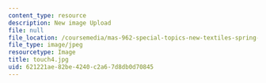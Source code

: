 ```yaml
---
content_type: resource
description: New image Upload
file: null
file_location: /coursemedia/mas-962-special-topics-new-textiles-spring-2010/621221ae82be4240c2a67d8db0d70845_touch4.jpg
file_type: image/jpeg
resourcetype: Image
title: touch4.jpg
uid: 621221ae-82be-4240-c2a6-7d8db0d70845
---
```

